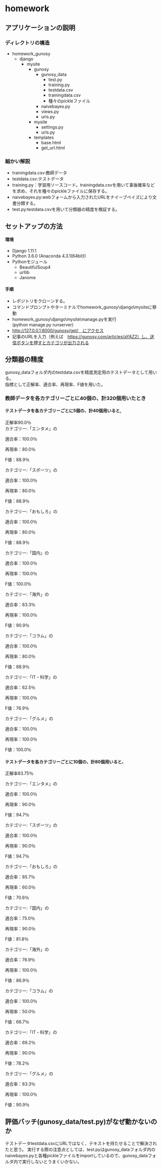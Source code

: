 # homework
## アプリケーションの説明



### ディレクトリの構造
* homework_gunosy  
  * django  
    * mysite  
      * gunosy
        * gunosy_data
          * test.py
          * training.py
          * testdata.csv
          * trainingdata.csv
          * 種々のpickleファイル
        * naivebayes.py
        * views.py
        * urls.py
      * mysite
        * settings.py
        * urls.py       
      * templates
        * base.html
        * get_url.html  

### 細かい解説
* trainingdata.csv:教師データ
* testdata.csv:テストデータ
* training.py：学習用ソースコード。trainingdata.csvを用いて事後確率などを求め、それを種々のpickleファイルに保存する。
* naivebayes.py:webフォームから入力されたURLをナイーブベイズにより文書分類する。
* test.py:testdata.csvを用いて分類器の精度を検証する。


## セットアップの方法
#### 環境
* Django 1.11.1
* Python 3.6.0 (Anaconda 4.3.1(64bit))
* Pythonモジュール
  * BeautifulSoup4
  * urllib
  * Janome

#### 手順
* レポジトリをクローンする。
* コマンドプロンプトやターミナルでhomework_gunosy\django\mysiteに移動
* homework_gunosy\django\mysite\manage.pyを実行  
(python manage.py runserver)
* http://127.0.0.1:8000/gunosy/get/　にアクセス  
* 記事のURLを入力（例えば　https://gunosy.com/articles/aYAZ2）し、送信ボタンを押すとカテゴリが出力される




## 分類器の精度
gunosy_dataフォルダ内のtestdata.csvを精度測定用のテストデータとして用いる。  
指標として正解率、適合率、再現率、F値を用いた。

### 教師データを各カテゴリーごとに40個の、計320個用いたとき  
#### テストデータを各カテゴリーごとに5個の、計40個用いると,

正解率90.0％  
カテゴリー:「エンタメ」の

適合率：100.0％

再現率：80.0％

F値：88.9％

カテゴリー:「スポーツ」の

適合率：100.0％

再現率：80.0％

F値：88.9％

カテゴリー:「おもしろ」の

適合率：100.0％

再現率：80.0％

F値：88.9％

カテゴリー:「国内」の

適合率：100.0％

再現率：100.0％

F値：100.0％

カテゴリー:「海外」の

適合率：83.3％

再現率：100.0％

F値：90.9％

カテゴリー:「コラム」の

適合率：100.0％

再現率：80.0％

F値：88.9％

カテゴリー:「IT・科学」の

適合率：62.5％

再現率：100.0％

F値：76.9％

カテゴリー:「グルメ」の

適合率：100.0％

再現率：100.0％

F値：100.0％  

#### テストデータを各カテゴリーごとに10個の、計80個用いると、  

正解率83.75％

カテゴリー:「エンタメ」の

適合率：100.0％

再現率：90.0％

F値：94.7％

カテゴリー:「スポーツ」の

適合率：100.0％

再現率：90.0％

F値：94.7％

カテゴリー:「おもしろ」の

適合率：85.7％

再現率：60.0％

F値：70.6％

カテゴリー:「国内」の

適合率：75.0％

再現率：90.0％

F値：81.8％

カテゴリー:「海外」の

適合率：76.9％

再現率：100.0％

F値：86.9％

カテゴリー:「コラム」の

適合率：100.0％

再現率：50.0％

F値：66.7％

カテゴリー:「IT・科学」の

適合率：69.2％

再現率：90.0％

F値：78.2％

カテゴリー:「グルメ」の

適合率：83.3％

再現率：100.0％

F値：90.9％







## 評価バッチ(gunosy_data/test.py)がなぜ動かないのか
テストデータtestdata.csvにURLではなく、テキストを持たせることで解決されたと思う。
実行する際の注意点としては、test.pyはgunosy_dataフォルダ内のnaivebayes.pyと各種pickleファイルをimportしているので、gunosy_dataフォルダ内で実行しないとうまくいかない。
